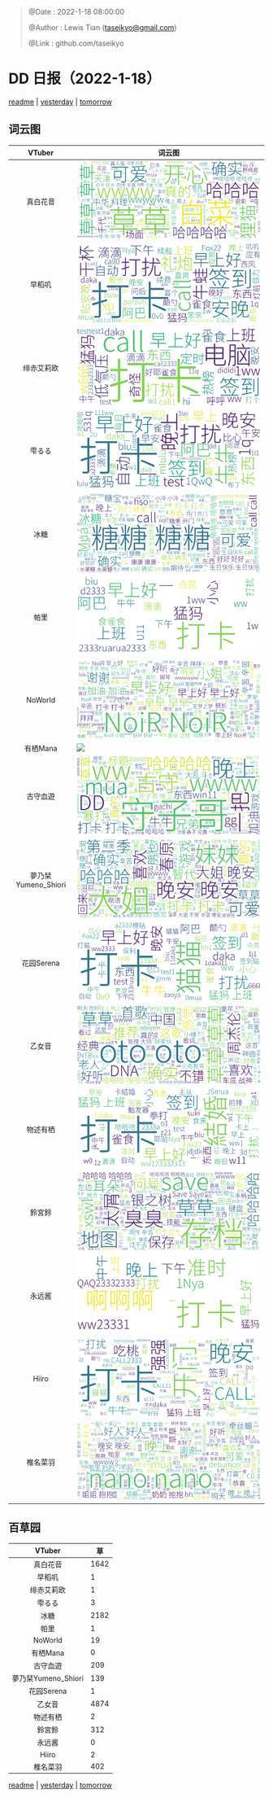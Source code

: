 > @Date    : 2022-1-18 08:00:00
>
> @Author  : Lewis Tian (taseikyo@gmail.com)
>
> @Link    : github.com/taseikyo

# DD 日报（2022-1-18）

[readme](../README.md) | [yesterday](2022-1-17.md) | [tomorrow](2022-1-19.md)

## 词云图

|VTuber|词云图|
|:-:|-|
|真白花音|![](../../images/daily/21402309_2022-1-18_purge_wordcloud.png)|
|早稻叽|![](../../images/daily/41682_2022-1-18_purge_wordcloud.png)|
|绯赤艾莉欧|![](../../images/daily/21396545_2022-1-18_purge_wordcloud.png)|
|雫るる|![](../../images/daily/21013446_2022-1-18_purge_wordcloud.png)|
|冰糖|![](../../images/daily/876396_2022-1-18_purge_wordcloud.png)|
|帕里|![](../../images/daily/4895312_2022-1-18_purge_wordcloud.png)|
|NoWorld|![](../../images/daily/21448649_2022-1-18_purge_wordcloud.png)|
|有栖Mana|![](../../images/daily/6542258_2022-1-18_purge_wordcloud.png)|
|古守血遊|![](../../images/daily/8725120_2022-1-18_purge_wordcloud.png)|
|夢乃栞Yumeno_Shiori|![](../../images/daily/14052636_2022-1-18_purge_wordcloud.png)|
|花园Serena|![](../../images/daily/14327465_2022-1-18_purge_wordcloud.png)|
|乙女音|![](../../images/daily/21320551_2022-1-18_purge_wordcloud.png)|
|物述有栖|![](../../images/daily/21449083_2022-1-18_purge_wordcloud.png)|
|鈴宮鈴|![](../../images/daily/21685677_2022-1-18_purge_wordcloud.png)|
|永远酱|![](../../images/daily/21701071_2022-1-18_purge_wordcloud.png)|
|Hiiro|![](../../images/daily/21919321_2022-1-18_purge_wordcloud.png)|
|椎名菜羽|![](../../images/daily/22347054_2022-1-18_purge_wordcloud.png)|

## 百草园

|VTuber|草|
|:-:|-|
|真白花音|1642|
|早稻叽|1|
|绯赤艾莉欧|1|
|雫るる|3|
|冰糖|2182|
|帕里|1|
|NoWorld|19|
|有栖Mana|0|
|古守血遊|209|
|夢乃栞Yumeno_Shiori|139|
|花园Serena|1|
|乙女音|4874|
|物述有栖|2|
|鈴宮鈴|312|
|永远酱|0|
|Hiiro|2|
|椎名菜羽|402|

[readme](../README.md) | [yesterday](2022-1-17.md) | [tomorrow](2022-1-19.md)
